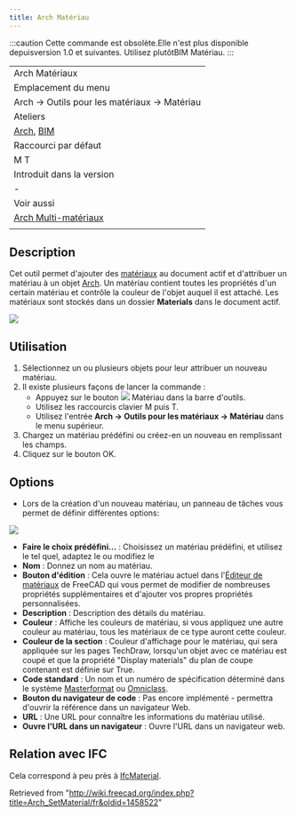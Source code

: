```yaml
---
title: Arch Matériau
---
```

:::caution
Cette commande est obsolète.Elle n'est plus disponible depuisversion 1.0 et suivantes. Utilisez plutôtBIM Matériau.
:::

|  |
| --- |
| Arch Matériaux |
| Emplacement du menu |
| Arch → Outils pour les matériaux → Matériau |
| Ateliers |
| [Arch](/Arch_Workbench/fr "Arch Workbench/fr"), [BIM](/BIM_Workbench/fr "BIM Workbench/fr") |
| Raccourci par défaut |
| M T |
| Introduit dans la version |
| - |
| Voir aussi |
| [Arch Multi-matériaux](/Arch_MultiMaterial/fr "Arch MultiMaterial/fr") |
|  |

## Description

Cet outil permet d'ajouter des [matériaux](/Material "Material") au document actif et d'attribuer un matériau à un objet [Arch](/Arch_Workbench/fr "Arch Workbench/fr"). Un matériau contient toutes les propriétés d'un certain matériau et contrôle la couleur de l'objet auquel il est attaché. Les matériaux sont stockés dans un dossier **Materials** dans le document actif.

![](/images/Arch_materials_01.jpg)

## Utilisation

1. Sélectionnez un ou plusieurs objets pour leur attribuer un nouveau matériau.
2. Il existe plusieurs façons de lancer la commande :
   * Appuyez sur le bouton ![](/images/Arch_SetMaterial.svg) Matériau dans la barre d'outils.
   * Utilisez les raccourcis clavier M puis T.
   * Utilisez l'entrée **Arch → Outils pour les matériaux → Matériau** dans le menu supérieur.
3. Chargez un matériau prédéfini ou créez-en un nouveau en remplissant les champs.
4. Cliquez sur le bouton OK.

## Options

* Lors de la création d'un nouveau matériau, un panneau de tâches vous permet de définir différentes options:

![](/images/Arch_materials_02.jpg)

* **Faire le choix prédéfini...** : Choisissez un matériau prédéfini, et utilisez le tel quel, adaptez le ou modifiez le
* **Nom** : Donnez un nom au matériau.
* **Bouton d'édition** : Cela ouvre le matériau actuel dans l'[Éditeur de matériaux](/FEM_MaterialEditor/fr "FEM MaterialEditor/fr") de FreeCAD qui vous permet de modifier de nombreuses propriétés supplémentaires et d'ajouter vos propres propriétés personnalisées.
* **Description** : Description des détails du matériau.
* **Couleur** : Affiche les couleurs de matériau, si vous appliquez une autre couleur au matériau, tous les matériaux de ce type auront cette couleur.
* **Couleur de la section** : Couleur d'affichage pour le matériau, qui sera appliquée sur les pages TechDraw, lorsqu'un objet avec ce matériau est coupé et que la propriété "Display materials" du plan de coupe contenant est définie sur True.
* **Code standard** : Un nom et un numéro de spécification déterminé dans le système [Masterformat](https://en.wikipedia.org/wiki/MasterFormat) ou [Omniclass](http://www.omniclass.org/).
* **Bouton du navigateur de code** : Pas encore implémenté - permettra d'ouvrir la référence dans un navigateur Web.
* **URL** : Une URL pour connaître les informations du matériau utilisé.
* **Ouvre l'URL dans un navigateur** : Ouvre l'URL dans un navigateur web.

## Relation avec IFC

Cela correspond à peu près à [IfcMaterial](https://standards.buildingsmart.org/IFC/DEV/IFC4_2/FINAL/HTML/link/ifcmaterial.htm).

Retrieved from "<http://wiki.freecad.org/index.php?title=Arch_SetMaterial/fr&oldid=1458522>"